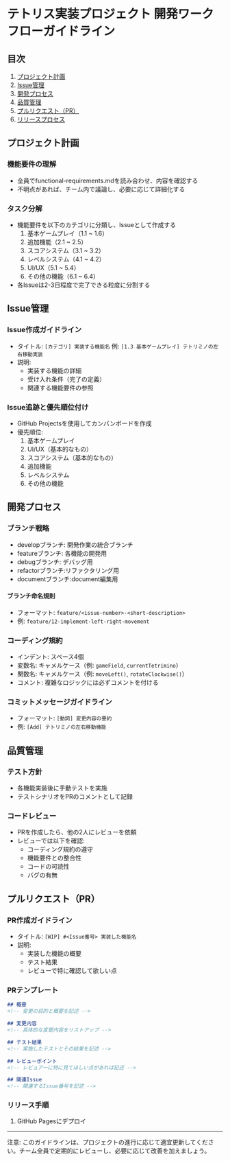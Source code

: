 # テトリス実装プロジェクト 開発ワークフローガイドライン

## 目次
1. [プロジェクト計画](#プロジェクト計画)
2. [Issue管理](#issue管理)
3. [開発プロセス](#開発プロセス)
4. [品質管理](#品質管理)
5. [プルリクエスト（PR）](#プルリクエストpr)
6. [リリースプロセス](#リリースプロセス)

## プロジェクト計画

### 機能要件の理解
- 全員でfunctional-requirements.mdを読み合わせ、内容を確認する
- 不明点があれば、チーム内で議論し、必要に応じて詳細化する

### タスク分解
- 機能要件を以下のカテゴリに分類し、Issueとして作成する
  1. 基本ゲームプレイ（1.1 ~ 1.6）
  2. 追加機能（2.1 ~ 2.5）
  3. スコアシステム（3.1 ~ 3.2）
  4. レベルシステム（4.1 ~ 4.2）
  5. UI/UX（5.1 ~ 5.4）
  6. その他の機能（6.1 ~ 6.4）
- 各Issueは2-3日程度で完了できる粒度に分割する

## Issue管理

### Issue作成ガイドライン
- タイトル: `[カテゴリ] 実装する機能名`
  例: `[1.3 基本ゲームプレイ] テトリミノの左右移動実装`
- 説明:
  - 実装する機能の詳細
  - 受け入れ条件（完了の定義）
  - 関連する機能要件の参照

### Issue追跡と優先順位付け
- GitHub Projectsを使用してカンバンボードを作成
- 優先順位:
  1. 基本ゲームプレイ
  2. UI/UX（基本的なもの）
  3. スコアシステム（基本的なもの）
  4. 追加機能
  5. レベルシステム
  6. その他の機能

## 開発プロセス

### ブランチ戦略
- developブランチ: 開発作業の統合ブランチ
- featureブランチ: 各機能の開発用
- debugブランチ: デバッグ用
- refactorブランチ:リファクタリング用
- documentブランチ:document編集用

#### ブランチ命名規則
- フォーマット: `feature/<issue-number>-<short-description>`
- 例: `feature/12-implement-left-right-movement`

### コーディング規約
- インデント: スペース4個
- 変数名: キャメルケース（例: `gameField`, `currentTetrimino`）
- 関数名: キャメルケース（例: `moveLeft()`, `rotateClockwise()`）
- コメント: 複雑なロジックには必ずコメントを付ける

### コミットメッセージガイドライン
- フォーマット: `[動詞] 変更内容の要約`
- 例: `[Add] テトリミノの左右移動機能`

## 品質管理

### テスト方針
- 各機能実装後に手動テストを実施
- テストシナリオをPRのコメントとして記録

### コードレビュー
- PRを作成したら、他の2人にレビューを依頼
- レビューでは以下を確認:
  - コーディング規約の遵守
  - 機能要件との整合性
  - コードの可読性
  - バグの有無

## プルリクエスト（PR）

### PR作成ガイドライン
- タイトル: `[WIP] #<Issue番号> 実装した機能名`
- 説明:
  - 実装した機能の概要
  - テスト結果
  - レビューで特に確認して欲しい点

### PRテンプレート
```markdown
## 概要
<!-- 変更の目的と概要を記述 -->

## 変更内容
<!-- 具体的な変更内容をリストアップ -->

## テスト結果
<!-- 実施したテストとその結果を記述 -->

## レビューポイント
<!-- レビュアーに特に見てほしい点があれば記述 -->

## 関連Issue
<!-- 関連するIssue番号を記述 -->
```

### リリース手順
1. GitHub Pagesにデプロイ

---

注意: このガイドラインは、プロジェクトの進行に応じて適宜更新してください。チーム全員で定期的にレビューし、必要に応じて改善を加えましょう。
